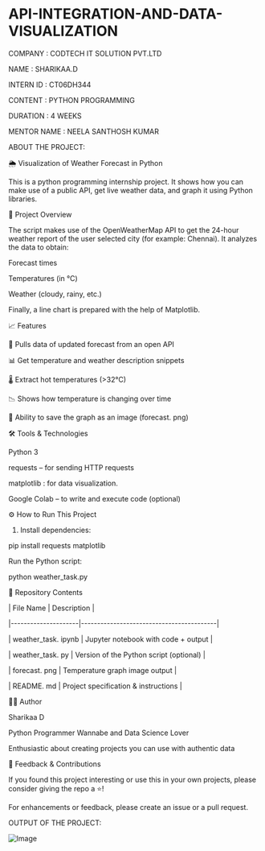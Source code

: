# API-INTEGRATION-AND-DATA-VISUALIZATION

COMPANY : CODTECH IT SOLUTION PVT.LTD

NAME : SHARIKAA.D

INTERN ID : CT06DH344

CONTENT : PYTHON PROGRAMMING

DURATION : 4 WEEKS

MENTOR NAME : NEELA SANTHOSH KUMAR

ABOUT THE PROJECT:

🌦 Visualization of Weather Forecast in Python

This is a python programming internship project. It shows how you can make use of a public API, get live weather data, and graph it using Python libraries.

📌 Project Overview

The script makes use of the OpenWeatherMap API to get the 24-hour weather report of the user selected city (for example: Chennai). It analyzes the data to obtain:

Forecast times

Temperatures (in °C)

Weather (cloudy, rainy, etc.)

Finally, a line chart is prepared with the help of Matplotlib.

📈 Features

🔗 Pulls data of updated forecast from an open API

📊 Get temperature and weather description snippets

🌡 Extract hot temperatures (>32°C)

📉 Shows how temperature is changing over time

💾 Ability to save the graph as an image (forecast. png)

🛠 Tools & Technologies

Python 3

requests – for sending HTTP requests

matplotlib : for data visualization.

Google Colab – to write and execute code (optional)

⚙ How to Run This Project

1. Install dependencies:

pip install requests matplotlib

Run the Python script:

python weather_task.py

📁 Repository Contents

| File Name | Description |

|---------------------|------------------------------------------|

| weather_task. ipynb | Jupyter notebook with code + output |

| weather_task. py | Version of the Python script (optional) |

| forecast. png | Temperature graph image output |

| README. md | Project specification & instructions |

👩‍💻 Author

Sharikaa D

Python Programmer Wannabe and Data Science Lover

Enthusiastic about creating projects you can use with authentic data

🌟 Feedback & Contributions

If you found this project interesting or use this in your own projects, please consider giving the repo a ⭐️!

For enhancements or feedback, please create an issue or a pull request.

OUTPUT OF THE PROJECT:

![Image](https://github.com/user-attachments/assets/6c919f7e-f28d-42ec-aee1-26e85534abfd)
